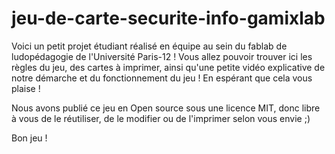 # jeu-de-carte-securite-info-gamixlab

Voici un petit projet étudiant réalisé en équipe au sein du fablab de ludopédagogie de l'Université Paris-12 !
Vous allez pouvoir trouver ici les règles du jeu, des cartes à imprimer, 
ainsi qu'une petite vidéo explicative de notre démarche et du fonctionnement du jeu ! 
En espérant que cela vous plaise !

Nous avons publié ce jeu en Open source sous une licence MIT, donc libre à vous de le réutiliser, de le modifier ou de l'imprimer
selon vous envie ;)

Bon jeu !
